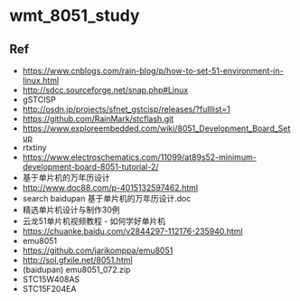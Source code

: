 # wmt_8051_study

## Ref  
* https://www.cnblogs.com/rain-blog/p/how-to-set-51-environment-in-linux.html  
* http://sdcc.sourceforge.net/snap.php#Linux  
* gSTCISP  
* http://osdn.jp/projects/sfnet_gstcisp/releases/?fulllist=1  
* https://github.com/RainMark/stcflash.git  
* https://www.exploreembedded.com/wiki/8051_Development_Board_Setup  
* rtxtiny  
* https://www.electroschematics.com/11099/at89s52-minimum-development-board-8051-tutorial-2/  
* 基于单片机的万年历设计  
* http://www.doc88.com/p-4015132597462.html  
* search baidupan 基于单片机的万年历设计.doc  
* 精选单片机设计与制作30例  
* 云龙51单片机视频教程 - 如何学好单片机  
* https://chuanke.baidu.com/v2844297-112176-235940.html  
* emu8051  
* https://github.com/jarikomppa/emu8051  
* http://sol.gfxile.net/8051.html  
* (baidupan) emu8051_072.zip  
* STC15W408AS  
* STC15F204EA  
